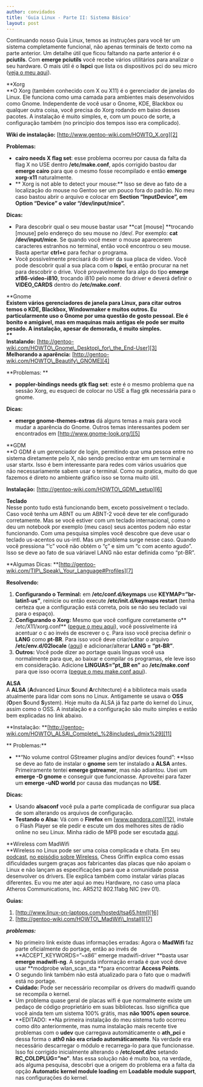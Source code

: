```yaml
---
author: convidados
title: 'Guia Linux - Parte II: Sistema Básico'
layout: post
---
```

Continuando nosso Guia Linux, temos as instruções para você ter um sistema completamente funcional, não apenas terminais de texto como na parte anterior. Um detalhe útil que ficou faltando na parte anterior é o **pciutils**. Com **emerge pciutils** você recebe vários utilitários para analizar o seu hardware. O mais útil é o **lspci** que lista os dispositivos pci do seu micro ([veja o meu aqui][1]).

**Xorg  
**O Xorg (também conhecido com X ou X11) é o gerenciador de janelas do Linux. Ele funciona como uma camada para ambientes mais desenvolvidos como Gnome. Independente de você usar o Gnome, KDE, Blackbox ou qualquer outra coisa, você precisa do Xorg rodando em baixo desses pacotes. A instalação é muito simples, e, com um pouco de sorte, a configuração também (no princípio dos tempos isso era complicado).

**Wiki de instalação:** [http://www.gentoo-wiki.com/HOWTO_X.org][2]

**Problemas:**

*   **cairo needs X flag set**: esse problema ocorreu por causa da falta da flag X no USE dentro **/etc/make.conf**, após corrigido bastou dar **emerge cairo** para que o mesmo fosse recompilado e então **emerge xorg-x11** naturalmente.
*   ** Xorg is not able to detect your mouse:** Isso se deve ao fato de a localização do mouse no Gentoo ser um pouco fora do padrão. No meu caso bastou abrir o arquivo e colocar em **Section “InputDevice”, em Option “Device” o valor “/dev/input/mice”.**

**Dicas:**

*   Para descobrir qual o seu mouse bastar usar **cat [mouse] **trocando [mouse] pelo endereço do seu mouse no /dev/. Por exemplo: **cat /dev/input/mice**. Se quando você mexer o mouse aparecerem caracteres estranhos no terminal, então você encontrou o seu mouse. Basta apertar **ctrl+c** para fechar o programa.
*   Você possivelmente precisará do driver da sua placa de video. Você pode descobrir qual a sua placa com o **lspci**, e então procurar na net para descobrir o drive. Você provavelmente fara algo do tipo **emerge xf86-video-i810**, trocando i810 pelo nome do driver e deverá definir o **VIDEO_CARDS** dentro do **/etc/make.conf**.

**Gnome  
**Existem vários gerenciadores de janela para Linux, para citar outros temos o KDE, Blackbox, Windowmaker e muitos outros. Eu particularmente uso o Gnome por uma questão de gosto pessoal. Ele é bonito e amigável, mas em maquinas mais antigas ele pode ser muito pesado. A instalação, apesar de demorada, é muito simples.  
**  
Instalando:** [http://gentoo-wiki.com/HOWTO\_Gnome\_Desktop\_for\_the_End-User][3]  
**Melhorando a aparência:** [http://gentoo-wiki.com/HOWTO\_Beautify\_GNOME][4]

**Problemas: **

*   **poppler-bindings needs gtk flag set**: este é o mesmo problema que na sessão Xorg, eu esqueci de colocar no USE a flag gtk necessária para o gnome.

**Dicas:**

*   **emerge gnome-themes-extras** dá alguns temas a mais para você mudar a aparência do Gnome. Outros temas interessantes podem ser encontrados em [http://www.gnome-look.org/][5]

**GDM  
**O GDM é um gerenciador de login, permitindo que uma pessoa entre no sistema diretamente pelo X, não sendo preciso entrar em um terminal e usar startx. Isso é bem interessante para redes com vários usuários que não necessariamente sabem usar o terminal. Como na pratica, muito do que fazemos é direto no ambiente gráfico isso se torna muito útil.

**Instalação:** [http://gentoo-wiki.com/HOWTO\_GDM\_setup][6]

**Teclado**  
Nesse ponto tudo está funcionando bem, exceto possivelment o teclado. Caso você tenha um ABNT ou um ABNT-2 você deve ter ele configurado corretamente. Mas se você estiver com um teclado internacional, como o deu um notebook por exemplo (meu caso) seus acentos podem não estar funcionando. Com uma pesquisa simples você descobre que deve usar o teclado us-acentos ou us-intl. Mas um problema surge nesse caso. Quando você pressiona “‘c” você não obtém o “ç” e sim um “c com acento agudo”. Isso se deve ao fato de sua váriavel LANG não estar definida como “pt-BR”.

**Algumas Dicas: **[http://gentoo-wiki.com/TIP\_Speak\_Your_Language#Profiles][7]

**Resolvendo:**

1.  **Configurando o Terminal:** em **/etc/conf.d/keymaps** use **KEYMAP=”br-latin1-us”**, reinicie ou então execute **/etc/init.d/keymaps restart** (tenha certeza que a configuração está correta, pois se não seu teclado vai para o espaço).
2.  **Configurando o Xorg:** Mesmo que você configure corretamente o** /etc/X11/xorg.conf** ([pegue o meu aqui][8]), você possivelmente irá acentuar o c ao invés de escrever o ç. Para isso você precisa definir o **LANG** como **pt-BR**. Para isso você deve criar/editar o arquivo **/etc/env.d/02locale** ([aqui][9]) e adicionar/alterar **LANG = “pt-BR”**.
3.  **Outros:** Você pode dizer ao portage quais línguas você usa normalmente para que, ao baixar e compilar os programas, ele leve isso em consideração. Adicione **LINGUAS=”pt_BR en”** ao **/etc/make.conf** para que isso ocorra ([pegue o meu make.conf aqui][10]).

**ALSA**  
A **ALSA** (**A**dvanced **L**inux **S**ound **A**rchitecture) é a biblioteca mais usada atualmente para lidar com sons no Linux. Antigamente se usava o **OSS** (**O**pen **S**ound **S**ystem). Hoje muito da ALSA já faz parte do kernel do Linux, assim como o OSS. A instalação e a configuração são muito simples e estão bem explicadas no link abaixo.

**Instalação: **[http://gentoo-wiki.com/HOWTO\_ALSA\_Complete\_%28includes\_dmix%29][11]

** Problemas:**

*   **“No volume control GStreamer plugins and/or devices found”: **Isso se deve ao fato de instalar o **gnome** sem ter instalado a **ALSA** antes. Primeiramente tentei **emerge gstreamer**, mas não adiantou. Usei um **emerge -D gnome** e conseguir que funcionasse. Aproveitei para fazer um **emerge -uND world** por causa das mudanças no **USE**.

**Dicas:**

*   Usando **alsaconf** você pula a parte complicada de configurar sua placa de som alterando os arquivos de configuração.
*   **Testando o Alsa:** Vá com o **Firefox** em [www.pandora.com][12], instale o Flash Player se ele pedir e escute um dos melhores sites de rádio online no seu Linux. Minha rádio de MPB pode ser escutada [aqui][13].

**Wireless com MadWifi  
**Wireless no Linux pode ser uma coisa complicada e chata. Em seu [podcast][14], [no episódio sobre Wireless][15], Chess Griffin explica como essas dificuldades surgem graças aos fabricantes das placas que não apoiam o Linux e não lançam as especificações para que a comunidade possa desenvolver os drivers. Ele explica também como instalar várias placas diferentes. Eu vou me ater aqui ao meu Hardware, no caso uma placa Atheros Communications, Inc. AR5212 802.11abg NIC (rev 01).

**Guias:**

1.  [http://www.linux-on-laptops.com/hosted/tsa65.html][16]
2.  [http://gentoo-wiki.com/HOWTO\_MadWifi\_Install][17]

***problemas:***

*   No primeiro link existe duas informações erradas: Agora o **MadWifi** faz parte oficialmente do portage, então ao invés de **ACCEPT_KEYWORDS=”~x86″ emerge madwifi-driver **basta usar **emerge madwifi-ng**. A segunda informação errada é que você deve usar **modprobe wlan\_scan\_sta **para encontrar **Access Points**.
*   O segundo link também não está atualizado para o fato que o madwifi está no portage.
*   **Cuidado:** Pode ser necessário recompilar os drivers do madwifi quando se recompila o kernel.
*   Um problema quase geral de placas wifi é que normalmente existe um pedaço de código proprietário em suas bibliotecas. Isso significa que você ainda tem um sistema 100% grátis, mas **não 100% open source**.
*   **EDITADO: **Na primeira instalação do meu sistema tudo ocorreu como dito anteriormente, mas numa instalação mais recente tive problemas com o **udev** que carregava automáticamente o **ath_pci** e dessa forma o **ath0 não era criado automáticamente**. Na verdade era necessário descarregar o módulo e recarrega-lo para que funcionasse. Isso foi corrigido inicialmente alterando o **/etc/conf.d/rc** setando **RC_COLDPLUG=”no”**. Mas essa solução não é muito boa, na verdade, aós alguma pesquisa, descobri que a origem do problema era a falta da opção **Automatic kernel module loading** em **Loadable module support**, nas configurações do kernel.

 [1]: http://vidageek.net/public/guialinux/lspci.out "Meu lspci"
 [2]: http://www.gentoo-wiki.com/HOWTO_X.org "Gentoo Wiki: HowTo X"
 [3]: http://http://gentoo-wiki.com/HOWTO_Gnome_Desktop_for_the_End-User "Gentoo Wiki: HowTo Gnome Desktop for the End-User"
 [4]: http://gentoo-wiki.com/HOWTO_Beautify_GNOME "Gentoo Wiki: HowTo Beautify Gnome"
 [5]: http://www.gnome-look.org/ "Gnome Look"
 [6]: http://gentoo-wiki.com/HOWTO_GDM_setup "Gentoo Wiki: HowTo GDM Setup"
 [7]: http://gentoo-wiki.com/TIP_Speak_Your_Language#Profiles "Gentoo Wiki: Tip Speak Your Language - Profiles"
 [8]: http://vidageek.net/public/guialinux/xorg.conf "xorg.conf"
 [9]: http://vidageek.net/public/guialinux/02locale "/etc/env.d/02locale"
 [10]: http://vidageek.net/public/guialinux/make.conf "/etc/make.conf"
 [11]: http://gentoo-wiki.com/HOWTO_ALSA_Complete_%28includes_dmix%29 "Gentoo Wiki: HowTo ALSA Complete - includes dmix"
 [12]: http://www.pandora.com "Pandora: Radio Online"
 [13]: http://www.pandora.com/stations/77a3584bde7d2ee6c5e9505aa1db09a41512e210ad112f14 "Minha Rádio de MPB no pandora"
 [14]: http://www.linuxreality.com/ "Podcast: LinuxReality"
 [15]: http://www.linuxreality.com/podcast/episode-52-wireless-networking-basics/ "Wireless Networking Basics"
 [16]: http://http://www.linux-on-laptops.com/hosted/tsa65.html "Gentoo Linux on a Toshiba Sattelite A65"
 [17]: http://gentoo-wiki.com/HOWTO_MadWifi_Install "Gentoo Wiki: HowTo MadWifi Install"

